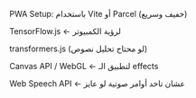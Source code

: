 PWA Setup: باستخدام Vite أو Parcel (خفيف وسريع)

TensorFlow.js ← لرؤية الكمبيوتر

transformers.js (لو محتاج تحليل نصوص)

Canvas API / WebGL ← لتطبيق الـ effects

Web Speech API ← عشان تاخد أوامر صوتية لو عايز

